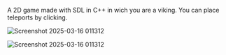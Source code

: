 A 2D game made with SDL in C++ in wich you are a viking. You can place teleports by clicking.


![Screenshot 2025-03-16 011312](https://github.com/user-attachments/assets/2c9ba778-3242-4bf5-8456-b09586311361)

![Screenshot 2025-03-16 011312](https://github.com/user-attachments/assets/57accf31-3dd5-4149-83b6-74571d045fe2)
